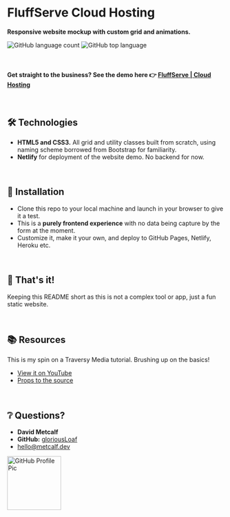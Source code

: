 # FluffServe Cloud Hosting
**Responsive website mockup with custom grid and animations.**

![GitHub language count](https://img.shields.io/github/languages/count/gloriousLoaf/Snipit-Social)
![GitHub top language](https://img.shields.io/github/languages/top/gloriousLoaf/Snipit-Social)
<p>&nbsp;</p>

#### Get straight to the business? See the demo here 👉 [FluffServe | Cloud Hosting](https://responsive-web-demo.netlify.app/)
<p>&nbsp;</p>

## 🛠 Technologies
* **HTML5 and CSS3.** All grid and utility classes built from scratch, using naming scheme borrowed from Bootstrap for familiarity.
* **Netlify** for deployment of the website demo. No backend for now.
<p>&nbsp;</p>

## 💾 Installation
* Clone this repo to your local machine and launch in your browser to give it a test.
* This is a **purely frontend experience** with no data being capture by the form at the moment.
* Customize it, make it your own, and deploy to GitHub Pages, Netlify, Heroku etc.
<p>&nbsp;</p>

## 🎉 That's it!
Keeping this README short as this is not a complex tool or app, just a fun static website.
<p>&nbsp;</p>

## 📚 Resources
This is my spin on a Traversy Media tutorial. Brushing up on the basics!
* [View it on YouTube](https://www.youtube.com/watch?v=p0bGHP-PXD4)
* [Props to the source](https://www.traversymedia.com/)
<p>&nbsp;</p>

## ❔ Questions?
  * **David Metcalf**
  * **GitHub:** [gloriousLoaf](https://github.com/gloriousLoaf)
  * <hello@metcalf.dev>

<img src="https://github.com/gloriousLoaf.png" alt="GitHub Profile Pic" width="125" height="125">
<p>&nbsp;</p>
